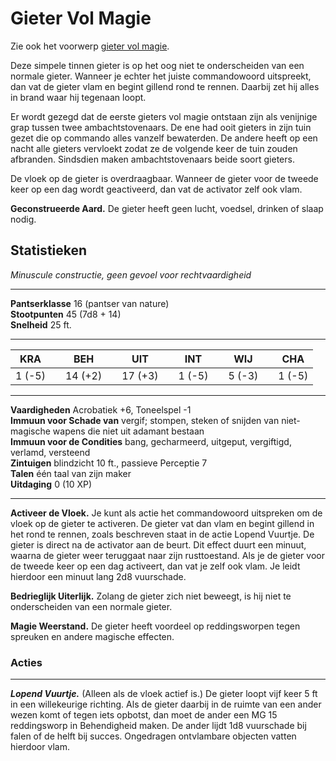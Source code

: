 # Gieter Vol Magie

Zie ook het voorwerp [gieter vol magie](/karku/magische_voorwerpen/gieter_vol_magie.html).

Deze simpele tinnen gieter is op het oog niet te onderscheiden van een normale gieter.
Wanneer je echter het juiste commandowoord uitspreekt, dan vat de gieter vlam en begint gillend rond te rennen.
Daarbij zet hij alles in brand waar hij tegenaan loopt.

Er wordt gezegd dat de eerste gieters vol magie ontstaan zijn als venijnige grap tussen twee ambachtstovenaars.
De ene had ooit gieters in zijn tuin gezet die op commando alles vanzelf bewaterden.
De andere heeft op een nacht alle gieters vervloekt zodat ze de volgende keer de tuin zouden afbranden.
Sindsdien maken ambachtstovenaars beide soort gieters.

De vloek op de gieter is overdraagbaar.
Wanneer de gieter voor de tweede keer op een dag wordt geactiveerd, dan vat de activator zelf ook vlam.

**Geconstrueerde Aard.** De gieter heeft geen lucht, voedsel, drinken of slaap nodig.

## Statistieken

_Minuscule constructie,_
_geen gevoel voor rechtvaardigheid_

---

**Pantserklasse**
16 (pantser van nature)  
**Stootpunten**
45 (7d8 + 14)  
**Snelheid**
25 ft.

---

KRA    |   | BEH     |   | UIT     |   | INT    |   | WIJ    |   | CHA
-------|---|---------|---|---------|---|--------|---|--------|---|-------
1 (-5) |   | 14 (+2) |   | 17 (+3) |   | 1 (-5) |   | 5 (-3) |   | 1 (-5)

---

**Vaardigheden**
Acrobatiek +6, Toneelspel -1  
**Immuun voor Schade van**
vergif; stompen, steken of snijden van niet-magische wapens die niet uit adamant bestaan  
**Immuun voor de Condities**
bang, gecharmeerd, uitgeput, vergiftigd, verlamd, versteend  
**Zintuigen**
blindzicht 10 ft., passieve Perceptie 7  
**Talen**
één taal van zijn maker  
**Uitdaging**
0 (10 XP)

---

**Activeer de Vloek.**
Je kunt als actie het commandowoord uitspreken om de vloek op de gieter te activeren.
De gieter vat dan vlam en begint gillend in het rond te rennen, zoals beschreven staat in de actie Lopend Vuurtje.
De gieter is direct na de activator aan de beurt.
Dit effect duurt een minuut, waarna de gieter weer teruggaat naar zijn rusttoestand.
Als je de gieter voor de tweede keer op een dag activeert, dan vat je zelf ook vlam.
Je leidt hierdoor een minuut lang 2d8 vuurschade.

**Bedrieglijk Uiterlijk.**
Zolang de gieter zich niet beweegt, is hij niet te onderscheiden van een normale gieter.

**Magie Weerstand.**
De gieter heeft voordeel op reddingsworpen tegen spreuken en andere magische effecten.

### Acties

---

**_Lopend Vuurtje._**
(Alleen als de vloek actief is.)
De gieter loopt vijf keer 5 ft in een willekeurige richting.
Als de gieter daarbij in de ruimte van een ander wezen komt of tegen iets opbotst, dan moet de ander een MG 15 reddingsworp in Behendigheid maken.
De ander lijdt 1d8 vuurschade bij falen of de helft bij succes.
Ongedragen ontvlambare objecten vatten hierdoor vlam.
